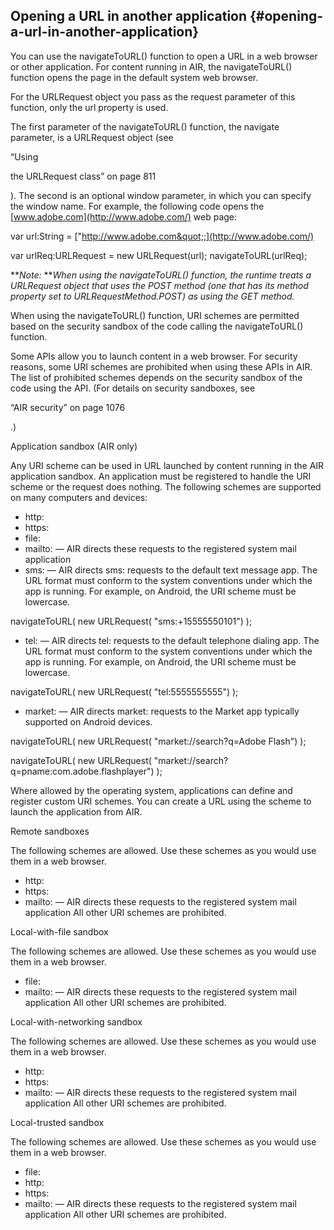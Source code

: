 ## Opening a URL in another application {#opening-a-url-in-another-application}

You can use the navigateToURL() function to open a URL in a web browser or other application. For content running in AIR, the navigateToURL() function opens the page in the default system web browser.

For the URLRequest object you pass as the request parameter of this function, only the url property is used.

The first parameter of the navigateToURL() function, the navigate parameter, is a URLRequest object (see

“Using

the URLRequest class” on page 811

). The second is an optional window parameter, in which you can specify the window name. For example, the following code opens the [www.adobe.com](http://www.adobe.com/) web page:

var url:String = [&quot;http://www.adobe.com&quot;;](http://www.adobe.com/)

var urlReq:URLRequest = new URLRequest(url); navigateToURL(urlReq);

**_Note:_ **_When using the navigateToURL() function, the runtime treats a URLRequest object that uses the POST method (one that has its method property set to URLRequestMethod.POST) as using the GET method._

When using the navigateToURL() function, URI schemes are permitted based on the security sandbox of the code calling the navigateToURL() function.

Some APIs allow you to launch content in a web browser. For security reasons, some URI schemes are prohibited when using these APIs in AIR. The list of prohibited schemes depends on the security sandbox of the code using the API. (For details on security sandboxes, see

“AIR security” on page 1076

.)

Application sandbox (AIR only)

Any URI scheme can be used in URL launched by content running in the AIR application sandbox. An application must be registered to handle the URI scheme or the request does nothing. The following schemes are supported on many computers and devices:

*   http:
*   https:
*   file:
*   mailto: — AIR directs these requests to the registered system mail application
*   sms: — AIR directs sms: requests to the default text message app. The URL format must conform to the system conventions under which the app is running. For example, on Android, the URI scheme must be lowercase.

navigateToURL( new URLRequest( &quot;sms:+15555550101&quot;) );

*   tel: — AIR directs tel: requests to the default telephone dialing app. The URL format must conform to the system conventions under which the app is running. For example, on Android, the URI scheme must be lowercase.

navigateToURL( new URLRequest( &quot;tel:5555555555&quot;) );

*   market: — AIR directs market: requests to the Market app typically supported on Android devices.

navigateToURL( new URLRequest( &quot;market://search?q=Adobe Flash&quot;) );

navigateToURL( new URLRequest( &quot;market://search?q=pname:com.adobe.flashplayer&quot;) );

Where allowed by the operating system, applications can define and register custom URI schemes. You can create a URL using the scheme to launch the application from AIR.

Remote sandboxes

The following schemes are allowed. Use these schemes as you would use them in a web browser.

*   http:
*   https:
*   mailto: — AIR directs these requests to the registered system mail application All other URI schemes are prohibited.

Local-with-file sandbox

The following schemes are allowed. Use these schemes as you would use them in a web browser.

*   file:
*   mailto: — AIR directs these requests to the registered system mail application All other URI schemes are prohibited.

Local-with-networking sandbox

The following schemes are allowed. Use these schemes as you would use them in a web browser.

*   http:
*   https:
*   mailto: — AIR directs these requests to the registered system mail application All other URI schemes are prohibited.

Local-trusted sandbox

The following schemes are allowed. Use these schemes as you would use them in a web browser.

*   file:
*   http:
*   https:
*   mailto: — AIR directs these requests to the registered system mail application All other URI schemes are prohibited.